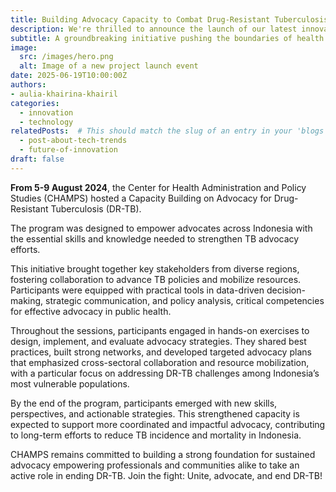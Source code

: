 ```yaml
---
title: Building Advocacy Capacity to Combat Drug-Resistant Tuberculosis
description: We're thrilled to announce the launch of our latest innovative project, set to revolutionize the industry.
subtitle: A groundbreaking initiative pushing the boundaries of health.
image:
  src: /images/hero.png
  alt: Image of a new project launch event
date: 2025-06-19T10:00:00Z
authors:
- aulia-khairina-khairil
categories:
  - innovation
  - technology
relatedPosts:  # This should match the slug of an entry in your 'blogs' collection
  - post-about-tech-trends
  - future-of-innovation
draft: false
---
```


**From 5-9 August 2024**, the Center for Health Administration and Policy Studies (CHAMPS) hosted a Capacity Building on Advocacy for Drug-Resistant Tuberculosis (DR-TB).

The program was designed to empower advocates across Indonesia with the essential skills and knowledge needed to strengthen TB advocacy efforts.

This initiative brought together key stakeholders from diverse regions, fostering collaboration to advance TB policies and mobilize resources. Participants were equipped with practical tools in data-driven decision-making, strategic communication, and policy analysis, critical competencies for effective advocacy in public health.

Throughout the sessions, participants engaged in hands-on exercises to design, implement, and evaluate advocacy strategies. They shared best practices, built strong networks, and developed targeted advocacy plans that emphasized cross-sectoral collaboration and resource mobilization, with a particular focus on addressing DR-TB challenges among Indonesia’s most vulnerable populations.

By the end of the program, participants emerged with new skills, perspectives, and actionable strategies. This strengthened capacity is expected to support more coordinated and impactful advocacy, contributing to long-term efforts to reduce TB incidence and mortality in Indonesia.

CHAMPS remains committed to building a strong foundation for sustained advocacy empowering professionals and communities alike to take an active role in ending DR-TB.
Join the fight: Unite, advocate, and end DR-TB!
